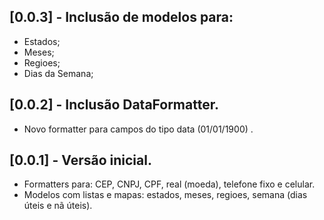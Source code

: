 ## [0.0.3] - Inclusão de modelos para:
- Estados;
- Meses;
- Regioes;
- Dias da Semana;

## [0.0.2] - Inclusão DataFormatter.
- Novo formatter para campos do tipo data (01/01/1900) .

## [0.0.1] - Versão inicial.
- Formatters para: CEP, CNPJ, CPF, real (moeda), telefone fixo e celular.
- Modelos com listas e mapas: estados, meses, regioes, semana (dias úteis e nã úteis). 
